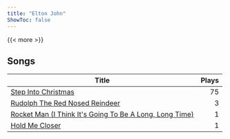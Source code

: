 ```yaml
---
title: "Elton John"
ShowToc: false
---
```


{{< more >}}

## Songs
Title | Plays 
----- | -----: 
[Step Into Christmas](/songs/step-into-christmas) | 75
[Rudolph The Red Nosed Reindeer](/songs/rudolph-the-red-nosed-reindeer) | 3
[Rocket Man (I Think It's Going To Be A Long, Long Time)](/songs/rocket-man-i-think-its-going-to-be-a-long-long-time) | 1
[Hold Me Closer](/songs/hold-me-closer) | 1

